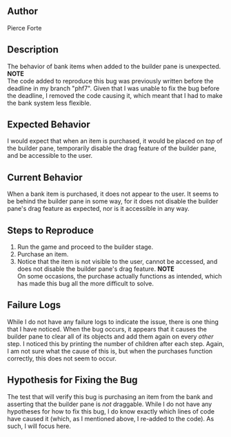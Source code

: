 ## Author
Pierce Forte

## Description
The behavior of bank items when added to the builder pane is unexpected.  
**NOTE**  
The code added to reproduce this bug was previously written before the deadline in my branch "phf7". Given that I was unable to fix the bug before the deadline, I removed the code causing it, which meant that I had to make the bank system less flexible.

## Expected Behavior
I would expect that when an item is purchased, it would be placed on *top* of the builder pane, temporarily disable the drag feature of the builder pane, and be accessible to the user.  

## Current Behavior
When a bank item is purchased, it does not appear to the user. It seems to be behind the builder pane in some way, for it does not disable the builder pane's drag feature as expected, nor is it accessible in any way.

## Steps to Reproduce
 1. Run the game and proceed to the builder stage.
 2. Purchase an item.
 3. Notice that the item is not visible to the user, cannot be accessed, and does not disable the builder pane's drag feature.
 **NOTE**  
 On some occasions, the purchase actually functions as intended, which has made this bug all the more difficult to solve.

## Failure Logs
While I do not have any failure logs to indicate the issue, there is one thing that I have noticed. When the bug occurs, it appears that it causes the builder pane to clear all of its objects and add them again on every *other* step. I noticed this by printing the number of children after each step. Again, I am not sure what the cause of this is, but when the purchases function correctly, this does not seem to occur.

## Hypothesis for Fixing the Bug
The test that will verify this bug is purchasing an item from the bank and asserting that the builder pane is *not* draggable. While I do not have any hypotheses for how to fix this bug, I do know exactly which lines of code have caused it (which, as I mentioned above, I re-added to the code). As such, I will focus here. 
